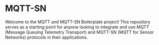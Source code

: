 # MQTT-SN
Welcome to the MQTT and MQTT-SN Boilerplate project! This repository serves as a starting point for anyone looking to integrate and use MQTT (Message Queuing Telemetry Transport) and MQTT-SN (MQTT for Sensor Networks) protocols in their applications.
